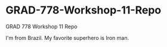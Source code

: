 # GRAD-778-Workshop-11-Repo
GRAD 778 Workshop 11 Repo

I'm from Brazil.
My favorite superhero is Iron man.
